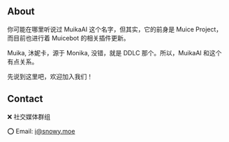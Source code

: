 ## About

你可能在哪里听说过 MuikaAI 这个名字，但其实，它的前身是 Muice Project，而目前也进行着 Muicebot 的相关插件更新。

Muika, 沐妮卡，源于 Monika, 没错，就是 DDLC 那个。所以，MuikaAI 和这个有点关系。

先说到这里吧，欢迎加入我们！

## Contact

❌ 社交媒体群组

⭕ Email: [i@snowy.moe](mailto:i@snowy.moe)